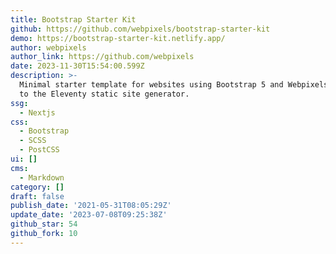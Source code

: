 ```yaml
---
title: Bootstrap Starter Kit
github: https://github.com/webpixels/bootstrap-starter-kit
demo: https://bootstrap-starter-kit.netlify.app/
author: webpixels
author_link: https://github.com/webpixels
date: 2023-11-30T15:54:00.599Z
description: >-
  Minimal starter template for websites using Bootstrap 5 and Webpixels CSS next
  to the Eleventy static site generator.
ssg:
  - Nextjs
css:
  - Bootstrap
  - SCSS
  - PostCSS
ui: []
cms:
  - Markdown
category: []
draft: false
publish_date: '2021-05-31T08:05:29Z'
update_date: '2023-07-08T09:25:38Z'
github_star: 54
github_fork: 10
---
```

